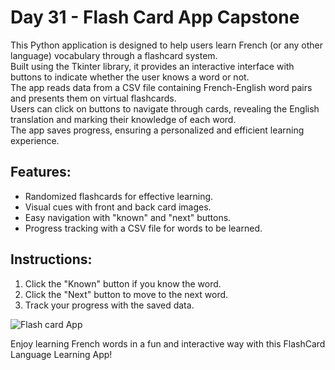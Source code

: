 # Day 31 - Flash Card App Capstone

This Python application is designed to help users learn French (or any other language) vocabulary through a flashcard system.  
Built using the Tkinter library, it provides an interactive interface with buttons to indicate whether the user knows a word or not.  
The app reads data from a CSV file containing French-English word pairs and presents them on virtual flashcards.  
Users can click on buttons to navigate through cards, revealing the English translation and marking their knowledge of each word.  
The app saves progress, ensuring a personalized and efficient learning experience.

## Features:

- Randomized flashcards for effective learning.
- Visual cues with front and back card images.
- Easy navigation with "known" and "next" buttons.
- Progress tracking with a CSV file for words to be learned.

## Instructions:

1. Click the "Known" button if you know the word.
2. Click the "Next" button to move to the next word.
3. Track your progress with the saved data.

![Flash card App](https://github.com/JonatasViscaino/100-days-of-code-Python/assets/121301717/af02e70f-e904-4007-802f-c45bdadcc610)

Enjoy learning French words in a fun and interactive way with this FlashCard Language Learning App!
